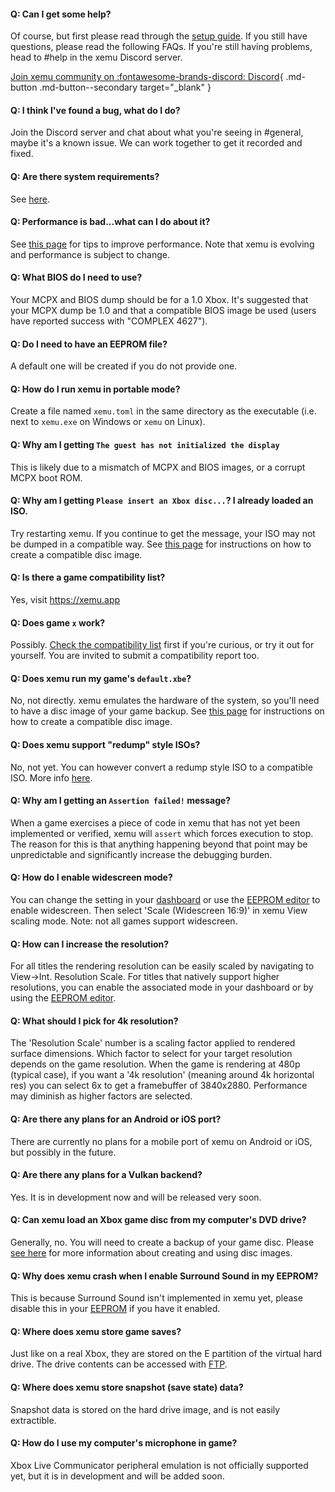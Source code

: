 #### Q: Can I get some help?
Of course, but first please read through the [setup guide](download.md). If you still have questions, please read the following FAQs. If you're still having problems, head to #help in the xemu Discord server.

[Join xemu community on :fontawesome-brands-discord: Discord](https://discord.gg/ayyjsuM){ .md-button .md-button--secondary target="_blank" }

#### Q: I think I've found a bug, what do I do?
Join the Discord server and chat about what you're seeing in #general, maybe it's a known issue. We can work together to get it recorded and fixed.

#### Q: Are there system requirements?
See [here](about.md#system-requirements).

#### Q: Performance is bad...what can I do about it?
See [this page](troubleshooting.md/#windows-performance-considerations) for tips to improve performance. Note that xemu is evolving and performance is subject to change.

#### Q: What BIOS do I need to use?
Your MCPX and BIOS dump should be for a 1.0 Xbox. It's suggested that your MCPX dump be 1.0 and that a compatible BIOS image be used (users have reported success with "COMPLEX 4627").

#### Q: Do I need to have an EEPROM file?
A default one will be created if you do not provide one.

#### Q: How do I run xemu in portable mode?
Create a file named `xemu.toml` in the same directory as the executable (i.e. next to `xemu.exe` on Windows or `xemu` on Linux).

#### Q: Why am I getting `The guest has not initialized the display`
This is likely due to a mismatch of MCPX and BIOS images, or a corrupt MCPX boot ROM.

#### Q: Why am I getting `Please insert an Xbox disc...`? I already loaded an ISO.
Try restarting xemu. If you continue to get the message, your ISO may not be dumped in a compatible way. See [this page](disc-images.md) for instructions on how to create a compatible disc image.

#### Q: Is there a game compatibility list?
Yes, visit https://xemu.app

#### Q: Does game `x`  work?
Possibly. [Check the compatibility list](https://xemu.app) first if you're curious, or try it out for yourself. You are invited to submit a compatibility report too.

#### Q: Does xemu run my game's `default.xbe`?
No, not directly. xemu emulates the hardware of the system, so you'll need to have a disc image of your game backup. See [this page](disc-images.md) for instructions on how to create a compatible disc image.

#### Q: Does xemu support "redump" style ISOs?
No, not yet. You can however convert a redump style ISO to a compatible ISO. More info [here](<https://xemu.app/docs/disc-images/#about-redump-isos>).

#### Q: Why am I getting an `Assertion failed!` message?
When a game exercises a piece of code in xemu that has not yet been implemented or verified, xemu will `assert`  which forces execution to stop. The reason for this is that anything happening beyond that point may be unpredictable and significantly increase the debugging burden.

#### Q: How do I enable widescreen mode?
You can change the setting in your [dashboard](dashboard.md) or use the [EEPROM editor](eeprom.md) to enable widescreen. Then select 'Scale (Widescreen 16:9)' in xemu View scaling mode. Note: not all games support widescreen.

#### Q: How can I increase the resolution?
For all titles the rendering resolution can be easily scaled by navigating to View&rarr;Int. Resolution Scale. For titles that natively support higher resolutions, you can enable the associated mode in your dashboard or by using the [EEPROM editor](eeprom.md).

#### Q: What should I pick for 4k resolution?
The 'Resolution Scale' number is a scaling factor applied to rendered surface dimensions. Which factor to select for your target resolution depends on the game resolution. When the game is rendering at 480p (typical case), if you want a '4k resolution' (meaning around 4k horizontal res) you can select 6x to get a framebuffer of 3840x2880. Performance may diminish as higher factors are selected.

#### Q: Are there any plans for an Android or iOS port?
There are currently no plans for a mobile port of xemu on Android or iOS, but possibly in the future.

#### Q: Are there any plans for a Vulkan backend?
Yes. It is in development now and will be released very soon.

#### Q: Can xemu load an Xbox game disc from my computer's DVD drive?
Generally, no. You will need to create a backup of your game disc. Please [see here](disc-images.md) for more information about creating and using disc images.

#### Q: Why does xemu crash when I enable Surround Sound in my EEPROM?
This is because Surround Sound isn't implemented in xemu yet, please disable this in your [EEPROM](eeprom.md) if you have it enabled.

#### Q: Where does xemu store game saves?
Just like on a real Xbox, they are stored on the E partition of the virtual hard drive. The drive contents can be accessed with [FTP](ftp.md).

#### Q: Where does xemu store snapshot (save state) data?
Snapshot data is stored on the hard drive image, and is not easily extractible.

#### Q: How do I use my computer's microphone in game?
Xbox Live Communicator peripheral emulation is not officially supported yet, but it is in development and will be added soon.
